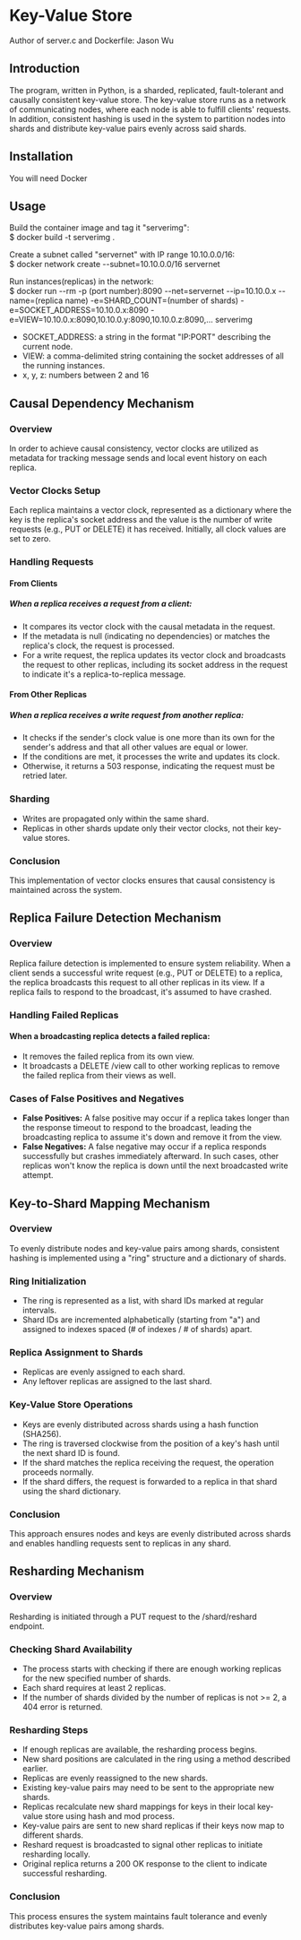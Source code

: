 # Key-Value Store
Author of server.c and Dockerfile: Jason Wu

## Introduction
The program, written in Python, is a sharded, replicated, fault-tolerant and causally consistent key-value store. The key-value store runs as a network of communicating nodes, where each node is able to fulfill clients' requests. In addition, consistent hashing is used in the system to partition nodes into shards and distribute key-value pairs evenly across said shards.


## Installation
You will need Docker

## Usage
Build the container image and tag it "serverimg":  
$ docker build -t serverimg .

Create a subnet called "servernet" with IP range 10.10.0.0/16:  
$ docker network create --subnet=10.10.0.0/16 servernet

Run instances(replicas) in the network:  
$ docker run --rm -p (port number):8090 --net=servernet --ip=10.10.0.x --name=(replica name) -e=SHARD_COUNT=(number of shards) -e=SOCKET_ADDRESS=10.10.0.x:8090 -e=VIEW=10.10.0.x:8090,10.10.0.y:8090,10.10.0.z:8090,... serverimg

- SOCKET_ADDRESS: a string in the format "IP:PORT" describing the current node.  
- VIEW: a comma-delimited string containing the socket addresses of all the running instances.  
- x, y, z: numbers between 2 and 16

## Causal Dependency Mechanism

### Overview

In order to achieve causal consistency, vector clocks are utilized as metadata for tracking message sends and local event history on each replica.

### Vector Clocks Setup

Each replica maintains a vector clock, represented as a dictionary where the key is the replica's socket address and the value is the number of write requests (e.g., PUT or DELETE) it has received. Initially, all clock values are set to zero.

### Handling Requests

#### From Clients

##### When a replica receives a request from a client:
- It compares its vector clock with the causal metadata in the request.
- If the metadata is null (indicating no dependencies) or matches the replica's clock, the request is processed.
- For a write request, the replica updates its vector clock and broadcasts the request to other replicas, including its socket address in the request to indicate it's a replica-to-replica message.

#### From Other Replicas

##### When a replica receives a write request from another replica:
- It checks if the sender's clock value is one more than its own for the sender's address and that all other values are equal or lower.
- If the conditions are met, it processes the write and updates its clock.
- Otherwise, it returns a 503 response, indicating the request must be retried later.

### Sharding

- Writes are propagated only within the same shard.
- Replicas in other shards update only their vector clocks, not their key-value stores.

### Conclusion

This implementation of vector clocks ensures that causal consistency is maintained across the system.

## Replica Failure Detection Mechanism

### Overview

Replica failure detection is implemented to ensure system reliability. When a client sends a successful write request (e.g., PUT or DELETE) to a replica, the replica broadcasts this request to all other replicas in its view. If a replica fails to respond to the broadcast, it's assumed to have crashed.

### Handling Failed Replicas

#### When a broadcasting replica detects a failed replica:
- It removes the failed replica from its own view.
- It broadcasts a DELETE /view call to other working replicas to remove the failed replica from their views as well.

### Cases of False Positives and Negatives

- **False Positives:** A false positive may occur if a replica takes longer than the response timeout to respond to the broadcast, leading the broadcasting replica to assume it's down and remove it from the view.
- **False Negatives:** A false negative may occur if a replica responds successfully but crashes immediately afterward. In such cases, other replicas won't know the replica is down until the next broadcasted write attempt.

## Key-to-Shard Mapping Mechanism

### Overview

To evenly distribute nodes and key-value pairs among shards, consistent hashing is implemented using a "ring" structure and a dictionary of shards.

### Ring Initialization

- The ring is represented as a list, with shard IDs marked at regular intervals.
- Shard IDs are incremented alphabetically (starting from "a") and assigned to indexes spaced (# of indexes / # of shards) apart.

### Replica Assignment to Shards

- Replicas are evenly assigned to each shard.
- Any leftover replicas are assigned to the last shard.

### Key-Value Store Operations

- Keys are evenly distributed across shards using a hash function (SHA256).
- The ring is traversed clockwise from the position of a key's hash until the next shard ID is found.
- If the shard matches the replica receiving the request, the operation proceeds normally.
- If the shard differs, the request is forwarded to a replica in that shard using the shard dictionary.

### Conclusion

This approach ensures nodes and keys are evenly distributed across shards and enables handling requests sent to replicas in any shard.

## Resharding Mechanism

### Overview

Resharding is initiated through a PUT request to the /shard/reshard endpoint.

### Checking Shard Availability

- The process starts with checking if there are enough working replicas for the new specified number of shards.
- Each shard requires at least 2 replicas.
- If the number of shards divided by the number of replicas is not >= 2, a 404 error is returned.

### Resharding Steps

- If enough replicas are available, the resharding process begins.
- New shard positions are calculated in the ring using a method described earlier.
- Replicas are evenly reassigned to the new shards.
- Existing key-value pairs may need to be sent to the appropriate new shards.
- Replicas recalculate new shard mappings for keys in their local key-value store using hash and mod process.
- Key-value pairs are sent to new shard replicas if their keys now map to different shards.
- Reshard request is broadcasted to signal other replicas to initiate resharding locally.
- Original replica returns a 200 OK response to the client to indicate successful resharding.

### Conclusion

This process ensures the system maintains fault tolerance and evenly distributes key-value pairs among shards.